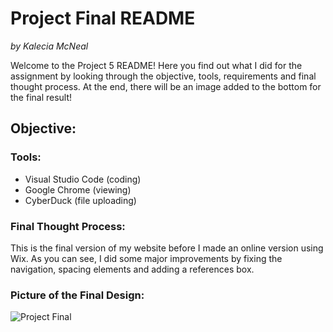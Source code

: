# Project Final README 
<em>by Kalecia McNeal</em>

Welcome to the Project 5 README! Here you find out what I did for the assignment by looking through the objective, tools, requirements and final thought process. At the end, there will be an image added to the bottom for the final result!

## Objective: 

### Tools: 
- Visual Studio Code (coding)
- Google Chrome (viewing)
- CyberDuck (file uploading)

### Final Thought Process: 
This is the final version of my website before I made an online version using Wix. As you can see, I did some major improvements by fixing the navigation, spacing elements and adding a references box. 

### Picture of the Final Design: 
![Project Final](/CSS/CGS-2821/Project-Final/Project-Final.png "My Project Final file")